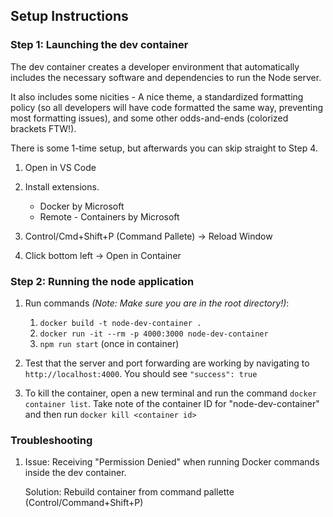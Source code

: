 ## Setup Instructions

### Step 1: Launching the dev container

The dev container creates a developer environment that automatically includes the necessary software and dependencies to run the Node server.

It also includes some nicities - A nice theme, a standardized formatting policy (so all developers will have code formatted the same way, preventing most formatting issues), and some other odds-and-ends (colorized brackets FTW!).

There is some 1-time setup, but afterwards you can skip straight to Step 4.

1. Open in VS Code
2. Install extensions.

   - Docker by Microsoft
   - Remote - Containers by Microsoft

3. Control/Cmd+Shift+P (Command Pallete) -> Reload Window
4. Click bottom left -> Open in Container

### Step 2: Running the node application

1. Run commands _(Note: Make sure you are in the root directory!)_:

   1. `docker build -t node-dev-container .`
   2. `docker run -it --rm -p 4000:3000 node-dev-container`
   3. `npm run start` (once in container)

2. Test that the server and port forwarding are working by navigating to `http://localhost:4000`. You should see `"success": true`

3. To kill the container, open a new terminal and run the command `docker container list`. Take note of the container ID for "node-dev-container" and then run `docker kill <container id>`

### Troubleshooting

1. Issue: Receiving "Permission Denied" when running Docker commands inside the dev container.

   Solution: Rebuild container from command pallette (Control/Command+Shift+P)
